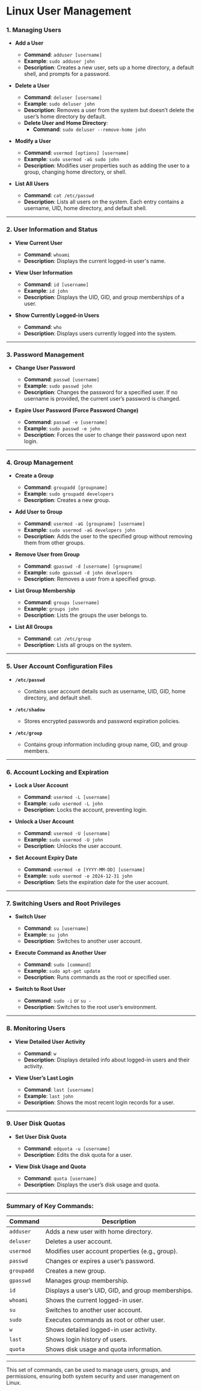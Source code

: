 # **Linux User Management** 
### **1. Managing Users**

- **Add a User**
  - **Command**: `adduser [username]`
  - **Example**: `sudo adduser john`
  - **Description**: Creates a new user, sets up a home directory, a default shell, and prompts for a password.

- **Delete a User**
  - **Command**: `deluser [username]`
  - **Example**: `sudo deluser john`
  - **Description**: Removes a user from the system but doesn’t delete the user’s home directory by default.
  - **Delete User and Home Directory**: 
    - **Command**: `sudo deluser --remove-home john`

- **Modify a User**
  - **Command**: `usermod [options] [username]`
  - **Example**: `sudo usermod -aG sudo john`
  - **Description**: Modifies user properties such as adding the user to a group, changing home directory, or shell.

- **List All Users**
  - **Command**: `cat /etc/passwd`
  - **Description**: Lists all users on the system. Each entry contains a username, UID, home directory, and default shell.

---

### **2. User Information and Status**

- **View Current User**
  - **Command**: `whoami`
  - **Description**: Displays the current logged-in user's name.

- **View User Information**
  - **Command**: `id [username]`
  - **Example**: `id john`
  - **Description**: Displays the UID, GID, and group memberships of a user.

- **Show Currently Logged-in Users**
  - **Command**: `who`
  - **Description**: Displays users currently logged into the system.

---

### **3. Password Management**

- **Change User Password**
  - **Command**: `passwd [username]`
  - **Example**: `sudo passwd john`
  - **Description**: Changes the password for a specified user. If no username is provided, the current user’s password is changed.

- **Expire User Password (Force Password Change)**
  - **Command**: `passwd -e [username]`
  - **Example**: `sudo passwd -e john`
  - **Description**: Forces the user to change their password upon next login.

---

### **4. Group Management**

- **Create a Group**
  - **Command**: `groupadd [groupname]`
  - **Example**: `sudo groupadd developers`
  - **Description**: Creates a new group.

- **Add User to Group**
  - **Command**: `usermod -aG [groupname] [username]`
  - **Example**: `sudo usermod -aG developers john`
  - **Description**: Adds the user to the specified group without removing them from other groups.

- **Remove User from Group**
  - **Command**: `gpasswd -d [username] [groupname]`
  - **Example**: `sudo gpasswd -d john developers`
  - **Description**: Removes a user from a specified group.

- **List Group Membership**
  - **Command**: `groups [username]`
  - **Example**: `groups john`
  - **Description**: Lists the groups the user belongs to.

- **List All Groups**
  - **Command**: `cat /etc/group`
  - **Description**: Lists all groups on the system.

---

### **5. User Account Configuration Files**

- **`/etc/passwd`**
  - Contains user account details such as username, UID, GID, home directory, and default shell.

- **`/etc/shadow`**
  - Stores encrypted passwords and password expiration policies.

- **`/etc/group`**
  - Contains group information including group name, GID, and group members.

---

### **6. Account Locking and Expiration**

- **Lock a User Account**
  - **Command**: `usermod -L [username]`
  - **Example**: `sudo usermod -L john`
  - **Description**: Locks the account, preventing login.

- **Unlock a User Account**
  - **Command**: `usermod -U [username]`
  - **Example**: `sudo usermod -U john`
  - **Description**: Unlocks the user account.

- **Set Account Expiry Date**
  - **Command**: `usermod -e [YYYY-MM-DD] [username]`
  - **Example**: `sudo usermod -e 2024-12-31 john`
  - **Description**: Sets the expiration date for the user account.

---

### **7. Switching Users and Root Privileges**

- **Switch User**
  - **Command**: `su [username]`
  - **Example**: `su john`
  - **Description**: Switches to another user account.

- **Execute Command as Another User**
  - **Command**: `sudo [command]`
  - **Example**: `sudo apt-get update`
  - **Description**: Runs commands as the root or specified user.

- **Switch to Root User**
  - **Command**: `sudo -i` or `su -`
  - **Description**: Switches to the root user’s environment.

---

### **8. Monitoring Users**

- **View Detailed User Activity**
  - **Command**: `w`
  - **Description**: Displays detailed info about logged-in users and their activity.

- **View User’s Last Login**
  - **Command**: `last [username]`
  - **Example**: `last john`
  - **Description**: Shows the most recent login records for a user.

---

### **9. User Disk Quotas**

- **Set User Disk Quota**
  - **Command**: `edquota -u [username]`
  - **Description**: Edits the disk quota for a user.

- **View Disk Usage and Quota**
  - **Command**: `quota [username]`
  - **Description**: Displays the user’s disk usage and quota.

---

### **Summary of Key Commands:**

| Command            | Description                                        |
|--------------------|----------------------------------------------------|
| `adduser`          | Adds a new user with home directory.               |
| `deluser`          | Deletes a user account.                            |
| `usermod`          | Modifies user account properties (e.g., group).    |
| `passwd`           | Changes or expires a user’s password.              |
| `groupadd`         | Creates a new group.                               |
| `gpasswd`          | Manages group membership.                          |
| `id`               | Displays a user’s UID, GID, and group memberships. |
| `whoami`           | Shows the current logged-in user.                  |
| `su`               | Switches to another user account.                  |
| `sudo`             | Executes commands as root or other user.           |
| `w`                | Shows detailed logged-in user activity.            |
| `last`             | Shows login history of users.                      |
| `quota`            | Shows disk usage and quota information.            |

---

This set of commands,  can be used to manage users, groups, and permissions, ensuring both system security and user management on Linux.
